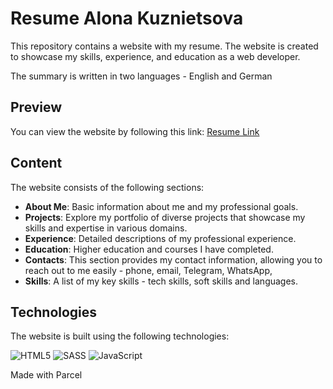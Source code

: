 # Resume Alona Kuznietsova

This repository contains a website with my resume. The website is created to showcase my skills, experience, and education as a web developer.

The summary is written in two languages ​​- English and German

## Preview

You can view the website by following this link: [Resume Link](https://acvetochka.github.io/Resume/)

## Content

The website consists of the following sections:

- **About Me**: Basic information about me and my professional goals.
- **Projects**: Explore my portfolio of diverse projects that showcase my skills and expertise in various domains. 
- **Experience**: Detailed descriptions of my professional experience.
- **Education**: Higher education and courses I have completed.
- **Contacts**: This section provides my contact information, allowing you to reach out to me easily - phone, email, Telegram, WhatsApp, 
- **Skills**: A list of my key skills - tech skills, soft skills and languages.

## Technologies

The website is built using the following technologies:

  ![HTML5](https://img.shields.io/badge/html5-%23E34F26.svg?style=for-the-badge&logo=html5&logoColor=white)
  ![SASS](https://img.shields.io/badge/SASS-hotpink.svg?style=for-the-badge&logo=SASS&logoColor=white)
  ![JavaScript](https://img.shields.io/badge/javascript-%23323330.svg?style=for-the-badge&logo=javascript&logoColor=%23F7DF1E)

Made with Parcel

